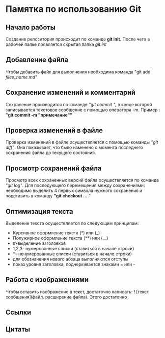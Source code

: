 # Памятка по использованию Git

## Начало работы 

Создание репозитория происходит по команде **git init**. После чего в рабочей папке появляется скрытая папка *git.int*

## Добавление файла 

Чтобы добавить файл для выполнения необходима команда "git add *files_name.md*"

## Сохранение изменений и комментарий 

Сохранение производится по команде *"git commit "*, в конце которой записывается текстовое сообщение с помощью оператора *-m*. Пример : **"git commit -m "примечание""**

## Проверка изменений в файле

Проверка изменений в файле осуществляется с помощью команды *"git diff"*. Она показывает, что было изменено с момента последнего сохранения файла до текущего состояния.

## Просмотр сохранений файла

Просмотр всех сохраненных версий файла осуществляется по команде *"git log"*. Для последующего перемещения между сохранениями: необходимо выделить 4 первых символа нужного сохранения и подставить в команду **"git checkout ...."**

## Оптимизация текста

Выделение текста осуществляется по следующим принципам: 
* Курсивное оформление текста (*) или (_)
* Полужирное оформление текста (**) или (__)
* #-выделение заголовков
* 1,2,3- нумерованные списки (ставиться в начале строки)
* *- ненумерованные списки (ставиться в начале строки)
* для обозначения нового абзаца выполняются отступы
* показ уровня заголовка, подчеркивается знаками = или - 

## Работа с изображениями

Чтобы вставить изображение в текст, достаточно написать:
! [текст сообщения](файл. расширение файла). Этого достаточно

## Ссылки

## Цитаты

